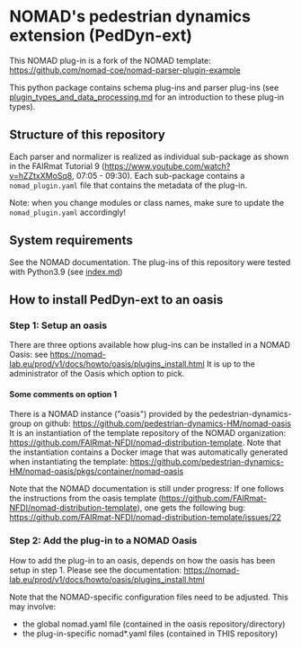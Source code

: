# NOMAD's pedestrian dynamics extension (PedDyn-ext)
This NOMAD plug-in is a fork of the NOMAD template: https://github.com/nomad-coe/nomad-parser-plugin-example

This python package contains schema plug-ins and parser plug-ins (see [plugin_types_and_data_processing.md](docs/concepts/plugin_types_and_data_processing.md) for an introduction to these plug-in types).







## Structure of this repository

Each parser and normalizer is realized as individual sub-package as shown in the FAIRmat Tutorial 9 (https://www.youtube.com/watch?v=hZZtxXMoSq8, 07:05 - 09:30).
Each sub-package contains a `nomad_plugin.yaml` file that contains the metadata of the plug-in.

Note: when you change modules or class names, make sure to update the `nomad_plugin.yaml` accordingly!



## System requirements

See the NOMAD documentation. The plug-ins of this repository were tested with Python3.9 (see [index.md](docs/index.md)) 


## How to install PedDyn-ext to an oasis

### Step 1: Setup an oasis

There are three options available how plug-ins can be installed in a NOMAD Oasis: see https://nomad-lab.eu/prod/v1/docs/howto/oasis/plugins_install.html
It is up to the administrator of the Oasis which option to pick. 

#### Some comments on option 1
There is a NOMAD instance ("oasis") provided by the pedestrian-dynamics-group on github:
https://github.com/pedestrian-dynamics-HM/nomad-oasis
It is an instantiation of the template repository of the NOMAD organization: https://github.com/FAIRmat-NFDI/nomad-distribution-template.
Note that the instantiation contains a Docker image that was automatically generated when instantiating the template: https://github.com/pedestrian-dynamics-HM/nomad-oasis/pkgs/container/nomad-oasis

Note that the NOMAD documentation is still under progress:
If one follows the instructions from the oasis template (https://github.com/FAIRmat-NFDI/nomad-distribution-template),
one gets the following bug: https://github.com/FAIRmat-NFDI/nomad-distribution-template/issues/22


### Step 2: Add the plug-in to a NOMAD Oasis

How to add the plug-in to an oasis, depends on how the oasis has been setup in step 1. 
Please see the documentation: https://nomad-lab.eu/prod/v1/docs/howto/oasis/plugins_install.html

Note that the NOMAD-specific configuration files need to be adjusted. This may involve:
- the global nomad.yaml file (contained in the oasis repository/directory)
- the plug-in-specific nomad*.yaml files (contained in THIS repository)




